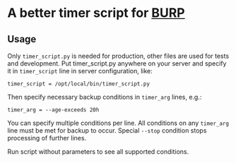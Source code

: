 # A better timer script for [BURP](http://burp.grke.org/)

## Usage

Only `timer_script.py` is needed for production, other files are used for tests and development.
Put timer_script.py anywhere on your server and specify it in `timer_script` line in server configuration, like:

`timer_script = /opt/local/bin/timer_script.py`

Then specify necessary backup conditions in `timer_arg` lines, e.g.:

`timer_arg = --age-exceeds 20h`

You can specify multiple conditions per line.
All conditions on any `timer_arg` line must be met for backup to occur.
Special `--stop` condition stops processing of further lines.

Run script without parameters to see all supported conditions.
